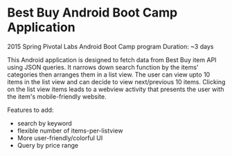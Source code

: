 # Best Buy Android Boot Camp Application
2015 Spring
Pivotal Labs Android Boot Camp program
Duration: ~3 days

This Android application is designed to fetch data from Best Buy item API using JSON queries.
It narrows down search function by the items' categories then arranges them in a list view.
The user can view upto 10 items in the list view and can decide to view next/previous 10 items.
Clicking on the list view items leads to a webview activity that presents the user with the item's mobile-friendly website.

Features to add:
- search by keyword
- flexible number of items-per-listview
- More user-friendly/colorful UI
- Query by price range
